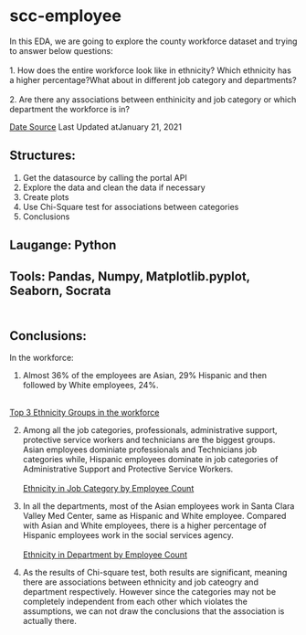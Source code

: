 # scc-employee

<p>In this EDA, we are going to explore the county workforce dataset and trying to answer below questions:<br><br>
1. How does the entire workforce look like in ethnicity? Which ethnicity has a higher percentage?What about in different job category and departments?<br><br>
2. Are there any associations between enthinicity and job category or which department the workforce is in?<p>

<a href="https://data.sccgov.org/dataset/County-Workforce/tnhw-jtp5">Date Source</a> Last Updated atJanuary 21, 2021
  
## Structures:
1. Get the datasource by calling the portal API
2. Explore the data and clean the data if necessary
3. Create plots
4. Use Chi-Square test for associations between categories
5. Conclusions

## Laugange: Python <br>
## Tools: Pandas, Numpy, Matplotlib.pyplot, Seaborn, Socrata <br><br>


## Conclusions:
<p>In the workforce: <br>

1. Almost 36% of the employees are Asian, 29% Hispanic and then followed by White employees, 24%.<br><br>
  
  <a href="https://github.com/ChantieSophia/scc-employee/blob/6b59b442f749d6a82e0019f9cdf54ab786c4a74b/Top_3_employee_groups.png">Top 3 Ethnicity Groups in the workforce</a>
  
2. Among all the job categories, professionals, administrative support, protective service workers and technicians are the biggest groups. Asian employees dominiate professionals and Technicians job categories while, Hispanic employees dominate in job categories of Administrative Support and Protective Service Workers.<br><br>
  <a href = "https://github.com/ChantieSophia/scc-employee/blob/6b59b442f749d6a82e0019f9cdf54ab786c4a74b/Employee_count_in_job_category.png ">Ethnicity in Job Category by Employee Count </a>

3. In all the departments, most of the Asian employees work in Santa Clara Valley Med Center, same as Hispanic and White employee. Compared with Asian and White employees, there is a higher percentage of Hispanic employees work in the social services agency.<br><br>
  <a href = "https://github.com/ChantieSophia/scc-employee/blob/6b59b442f749d6a82e0019f9cdf54ab786c4a74b/employee_count_in_department.png">Ethnicity in Department by Employee Count</a>
4. As the results of Chi-square test, both results are significant, meaning there are associations between ethnicity and job cateogry and department respectively. However since the categories may not be completely independent from each other which violates the assumptions, we can not draw the conclusions that the association is actually there. <p>
